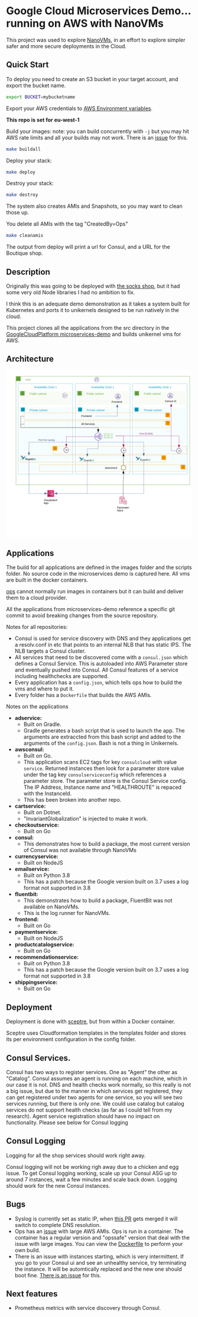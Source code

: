 # Google Cloud Microservices Demo... running on AWS with NanoVMs

This project was used to explore [NanoVMs](https://github.com/nanovms), in an effort to explore 
simpler safer and more secure deployments in the Cloud.

## Quick Start

To deploy you need to create an S3 bucket in your target account, and export the bucket name.

```bash
export BUCKET=mybucketname
```

Export your AWS credentials to
[AWS Environment variables](https://docs.aws.amazon.com/cli/latest/userguide/cli-configure-envvars.html).

**This repo is set for eu-west-1**

Build your images:
note: you can build concurrently with ```-j``` but you may hit AWS rate limits and all your builds may not work.
There is an [issue](https://github.com/nanovms/ops/issues/1244) for this.
```bash
make buildall
```
Deploy your stack:
```bash
make deploy
```
Destroy your stack:
```bash
make destroy
```
The system also creates AMIs and Snapshots, so you may want to clean those up.

You delete all AMIs with the tag "CreatedBy=Ops"

```bash
make cleanamis
```

The output from deploy will print a url for Consul, and a URL for the Boutique shop.

## Description

Originally this was going to be deployed with [the socks shop](https://github.com/microservices-demo),
but it had some very old Node libraries I had no ambition to fix.

I think this is an adequate demo demonstration as it takes a system built for Kubernetes and
ports it to unikernels designed to be run natively in the cloud.

This project clones all the applications from the src directory in the 
[GoogleCloudPlatform microservices-demo](https://github.com/GoogleCloudPlatform/microservices-demo)
and builds unikernel vms for AWS.

## Architecture

![Architecture](arch1.png)


## Applications

The build for all applications are defined in the images folder and the scripts folder. No source code in 
the microservices demo is captured here. All vms are built in the docker containers.

[ops](https://github.com/nanovms/ops) cannot normally run images in containers but it can build and deliver them to a cloud provider.

All the applications from microservices-demo reference a specific git commit to avoid breaking changes from the source repository.

Notes for all repositories:
- Consul is used for service discovery with DNS and they applications
get a resolv.conf in etc that points to an internal NLB that has static IPS. The NLB targets a Consul cluster.
- All services that need to be discovered come with a ```consul.json``` which defines a Consul Service. This
is autoloaded into AWS Parameter store and eventually pushed into Consul. All Consul features of a service
including healthchecks are supported.
- Every application has a ```config.json```, which tells ops how to build the vms and where to put it.
- Every folder has a ```Dockerfile``` that builds the AWS AMIs.


Notes on the applications
- **adservice:**
	- Built on Gradle.
	- Gradle generates a bash script that is used to launch the app. The arguments are extraccted from
this bash script and added to the arguments of the ```config.json```. Bash is not a thing in Unikernels.
- **awsconsul:**
	- Built on Go.
	- This application scans EC2 tags for key ```consulcloud``` with value ```service```.  Returned instances
then look for a parameter store value under the tag key ```consulserviceconfig``` which references a parameter store.
The parameter store is the Consul Service config.  The IP Address, Instance name and "HEALTHROUTE" is repaced with the 
InstanceId.
	- This has been broken into another repo.
- **cartservice:**
	- Built on Dotnet.
	- "InvariantGlobalization" is injected to make it work.
- **checkoutservice:**
	- Built on Go
- **consul:**
	- This demonstrates how to build a package, the most current version of Consul was not available through NanoVMs
- **currencyservice:**
	- Built on NodeJS
- **emailservice:**
	- Built on Python 3.8
	- This has a patch because the Google version built on 3.7 uses a log format not supported in 3.8
- **fluentbit:**
	- This demonstrates how to build a package, FluentBit was not available on NanoVMs.
	- This is the log runner for NanoVMs.
- **frontend:**
	- Built on Go
- **paymentservice:**
	- Built on NodeJS
- **productcatalogservice:**
	- Built on Go
- **recommendationservice:**
	- Built on Python 3.8
	- This has a patch because the Google version built on 3.7 uses a log format not supported in 3.8
- **shippingservice:**
	- Built on Go

## Deployment

Deployment is done with [sceptre](https://github.com/Sceptre/sceptre), but from within a Docker container.

Sceptre uses Cloudformation templates in the templates folder and stores its per environment configuration
in the config folder.

## Consul Services.

Consul has two ways to register services. One as "Agent" the other as "Catalog".  Consul assumes an agent is running on each machine,
which in our case it is not. DNS and health checks work normally, so this really is not a big issue, but due to the manner
in which services get registered, they can get registered under two agents for one service, so you will see two services running,
but there is only one.  We could use
catalog but catalog services do not support health checks (as far as I could tell from my research). Agent service
registration should have no impact on functionality.
Please see below for Consul logging

## Consul Logging

Logging for all the shop services should work right away.

Consul logging will not be working righ away due to a chicken and egg issue. To get Consul logging working, 
scale up your Consul ASG up to around 7 instances, wait a few minutes and scale back down.  Logging should work for the new Consul
instances.

## Bugs

- Syslog is currently set as static IP, when [this PR](https://github.com/nanovms/nanos/pull/1674)
gets merged it will switch to complete DNS resolution.
- Ops has an [issue](https://github.com/nanovms/ops/issues/1244) with large AWS AMIs. Ops is run in a container. The container
has a regular version and "opssafe" version that deal with the issue with large images.  You can view the [Dockerfile](Dockerfile)
to perform your own build.
- There is an issue with instances starting, which is very intermittent. If you go to your Consul ui and see an unhealthy service, 
try terminating the instance. It will be automtically replaced and the new one should boot fine.
[There is an issue](https://github.com/nanovms/nanos/issues/1676) for this.

## Next features

- Prometheus metrics with service discovery through Consul.
